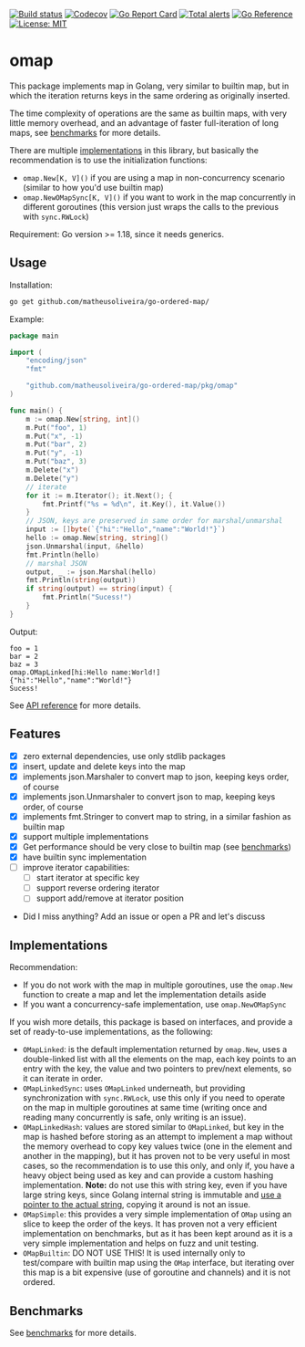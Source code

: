 [![Build status](https://github.com/matheusoliveira/go-ordered-map/actions/workflows/build.yml/badge.svg)](https://github.com/matheusoliveira/go-ordered-map/actions/workflows/build.yml)
[![Codecov](https://codecov.io/gh/matheusoliveira/go-ordered-map/branch/main/graph/badge.svg?token=H4SjidS9Yq)](https://codecov.io/gh/matheusoliveira/go-ordered-map)
[![Go Report Card](https://goreportcard.com/badge/github.com/matheusoliveira/go-ordered-map)](https://goreportcard.com/report/github.com/matheusoliveira/go-ordered-map)
[![Total alerts](https://img.shields.io/lgtm/alerts/g/matheusoliveira/go-ordered-map.svg?logo=lgtm&logoWidth=18)](https://lgtm.com/projects/g/matheusoliveira/go-ordered-map/alerts/)
[![Go Reference](https://pkg.go.dev/badge/github.com/matheusoliveira/go-ordered-map@main/pkg/omap.svg)](https://pkg.go.dev/github.com/matheusoliveira/go-ordered-map@main/pkg/omap)
[![License: MIT](https://img.shields.io/badge/License-MIT-green.svg)](https://opensource.org/licenses/MIT)

# omap

This package implements map in Golang, very similar to builtin map, but in which the iteration
returns keys in the same ordering as originally inserted.

The time complexity of operations are the same as builtin maps, with very little memory overhead,
and an advantage of faster full-iteration of long maps, see [benchmarks](docs/benchmarks.md) for more
details.

There are multiple [implementations](#implementations) in this library, but basically the
recommendation is to use the initialization functions:
* `omap.New[K, V]()` if you are using a map in non-concurrency scenario (similar to how you'd use
  builtin map)
* `omap.NewOMapSync[K, V]()` if you want to work in the map concurrently in different goroutines
  (this version just wraps the calls to the previous with `sync.RWLock`)

Requirement: Go version >= 1.18, since it needs generics.

## Usage

Installation:

```sh
go get github.com/matheusoliveira/go-ordered-map/
```

Example:

```go
package main

import (
	"encoding/json"
	"fmt"

	"github.com/matheusoliveira/go-ordered-map/pkg/omap"
)

func main() {
	m := omap.New[string, int]()
	m.Put("foo", 1)
	m.Put("x", -1)
	m.Put("bar", 2)
	m.Put("y", -1)
	m.Put("baz", 3)
	m.Delete("x")
	m.Delete("y")
	// iterate
	for it := m.Iterator(); it.Next(); {
		fmt.Printf("%s = %d\n", it.Key(), it.Value())
	}
	// JSON, keys are preserved in same order for marshal/unmarshal
	input := []byte(`{"hi":"Hello","name":"World!"}`)
	hello := omap.New[string, string]()
	json.Unmarshal(input, &hello)
	fmt.Println(hello)
	// marshal JSON
	output, _ := json.Marshal(hello)
	fmt.Println(string(output))
	if string(output) == string(input) {
		fmt.Println("Sucess!")
	}
}
```

Output:
```
foo = 1
bar = 2
baz = 3
omap.OMapLinked[hi:Hello name:World!]
{"hi":"Hello","name":"World!"}
Sucess!
```

See [API reference](https://pkg.go.dev/github.com/matheusoliveira/go-ordered-map@main/pkg/omap) for more details.

## Features

- [x] zero external dependencies, use only stdlib packages
- [x] insert, update and delete keys into the map
- [x] implements json.Marshaler to convert map to json, keeping keys order, of course
- [x] implements json.Unmarshaler to convert json to map, keeping keys order, of course
- [x] implements fmt.Stringer to convert map to string, in a similar fashion as builtin map
- [x] support multiple implementations
- [x] Get performance should be very close to builtin map (see [benchmarks](docs/benchmarks.md))
- [x] have builtin sync implementation
- [ ] improve iterator capabilities:
  - [ ] start iterator at specific key
  - [ ] support reverse ordering iterator
  - [ ] support add/remove at iterator position
- Did I miss anything? Add an issue or open a PR and let's discuss

## Implementations

Recommendation:
* If you do not work with the map in multiple goroutines, use the `omap.New` function to create a
  map and let the implementation details aside
* If you want a concurrency-safe implementation, use `omap.NewOMapSync`

If you wish more details, this package is based on interfaces, and provide a set of ready-to-use
implementations, as the following:
* `OMapLinked`: is the default implementation returned by `omap.New`, uses a double-linked list
  with all the elements on the map, each key points to an entry with the key, the value and
  two pointers to prev/next elements, so it can iterate in order.
* `OMapLinkedSync`: uses `OMapLinked` underneath, but providing synchronization with `sync.RWLock`,
  use this only if you need to operate on the map in multiple goroutines at same time (writing once
  and reading many concurrently is safe, only writing is an issue).
* `OMapLinkedHash`: values are stored similar to `OMapLinked`, but key in the map is hashed before
  storing as an attempt to implement a map without the memory overhead to copy key values
  twice (one in the element and another in the mapping), but it has proven not to be very useful in
  most cases, so the recommendation is to use this only, and only if, you have a heavy object being
  used as key and can provide a custom hashing implementation. **Note:** do not use this with string
  key, even if you have large string keys, since Golang internal string is immutable and [use a
  pointer to the actual string](https://cs.opensource.google/go/go/+/refs/tags/go1.18:src/cmd/compile/internal/types/size.go;l=28-33),
  copying it around is not an issue.
* `OMapSimple`: this provides a very simple implementation of `OMap` using an slice to keep the
  order of the keys. It has proven not a very efficient implementation on benchmarks, but as it has
  been kept around as it is a very simple implementation and helps on fuzz and unit testing.
* `OMapBuiltin`: DO NOT USE THIS! It is used internally only to test/compare with builtin map using
  the `OMap` interface, but iterating over this map is a bit expensive (use of goroutine and
  channels) and it is not ordered.

## Benchmarks

See [benchmarks](docs/benchmarks.md) for more details.

